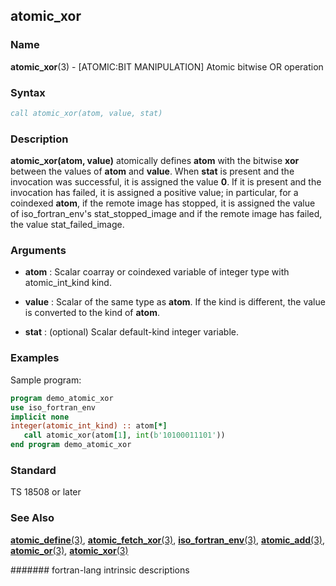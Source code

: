 ## atomic\_xor
### __Name__

__atomic\_xor__(3) - \[ATOMIC:BIT MANIPULATION\] Atomic bitwise OR operation


### __Syntax__
```fortran
call atomic_xor(atom, value, stat)
```
### __Description__

__atomic\_xor(atom, value)__ atomically defines __atom__ with the bitwise
__xor__ between the values of __atom__ and __value__. When __stat__ is present and the
invocation was successful, it is assigned the value __0__. If it is present
and the invocation has failed, it is assigned a positive value; in
particular, for a coindexed __atom__, if the remote image has stopped, it is
assigned the value of iso\_fortran\_env's stat\_stopped\_image and if
the remote image has failed, the value stat\_failed\_image.

### __Arguments__

  - __atom__
    : Scalar coarray or coindexed variable of integer type with
    atomic\_int\_kind kind.

  - __value__
    : Scalar of the same type as __atom__. If the kind is different, the value
    is converted to the kind of __atom__.

  - __stat__
    : (optional) Scalar default-kind integer variable.

### __Examples__

Sample program:

```fortran
program demo_atomic_xor
use iso_fortran_env
implicit none
integer(atomic_int_kind) :: atom[*]
   call atomic_xor(atom[1], int(b'10100011101'))
end program demo_atomic_xor
```

### __Standard__

TS 18508 or later

### __See Also__

[__atomic\_define__(3)](ATOMIC_DEFINE),
[__atomic\_fetch\_xor__(3)](ATOMIC_FETCH),
[__iso\_fortran\_env__(3)](),
[__atomic\_add__(3)](ATOMIC_ADD),
[__atomic\_or__(3)](ATOMIC_OR),
[__atomic\_xor__(3)](ATOMIC_XOR)

####### fortran-lang intrinsic descriptions
